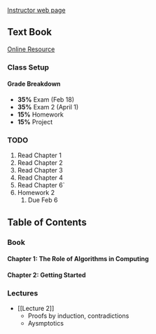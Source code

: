[Instructor web page](https://web.eecs.utk.edu/~mlangsto/courses/cs581/)
## Text Book
[Online Resource ](https://github.com/Maria4lexzy/LeetCodeTraining/blob/main/Introduction.to.Algorithms.4th.Leiserson.Stein.Rivest.Cormen.MIT.Press.9780262046305.EBooksWorld.ir.pdf)
### Class Setup
#### Grade Breakdown
- **35%** Exam (Feb 18)
- **35%** Exam 2 (April 1)
- **15%** Homework
- **15%** Project

### TODO
1. Read Chapter 1
2. Read Chapter 2
3. Read Chapter 3
4. Read Chapter 4
5. Read Chapter 6`
6. Homework 2
	1. Due Feb 6


## Table of Contents

### Book
#### Chapter 1: The Role of Algorithms in Computing

#### Chapter 2: Getting Started

### Lectures
- [[Lecture 2]]
	- Proofs by induction, contradictions
	- Aysmptotics